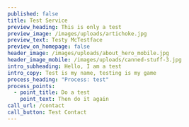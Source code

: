 ```yaml
---
published: false
title: Test Service
preview_heading: This is only a test
preview_image: /images/uploads/artichoke.jpg
preview_text: Testy McTestface
preview_on_homepage: false
header_image: /images/uploads/about_hero_mobile.jpg
header_image_mobile: /images/uploads/canned-stuff-3.jpg
intro_subheading: Hello, I am a test
intro_copy: Test is my name, testing is my game
process_heading: "Process: test"
process_points:
  - point_title: Do a test
    point_text: Then do it again
call_url: /contact
call_button: Test Contact
---
```

